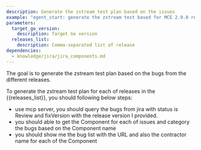 ```yaml
---
description: Generate the zstream test plan based on the issues
example: "egent_start: generate the zstream test based for MCE 2.9.0 release"
parameters:
  target_go_version:
    description: Target Go version
  releases_list:
    description: Comma-separated list of release
dependencies:
  - knowledge/jira/jira_components.md
---
```


The goal is to generate the zstream test plan based on the bugs from the different releases.

To generate the zstream test plan for each of releases in the {{releases_list}}, you should following below steps:
- use mcp server, you should query the bugs from jira with status is Review and fixVersion with the release version I provided.
- you should able to get the Component for each of issues and category the bugs based on the Component name
- you should show me the bug list with the URL and also the contractor name for each of the Component
